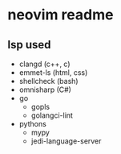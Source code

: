 # neovim readme

## lsp used
- clangd        (c++, c)
- emmet-ls      (html, css)
- shellcheck    (bash)
- omnisharp     (C#)
- go
    - gopls
    - golangci-lint
- pythons
    - mypy
    - jedi-language-server
